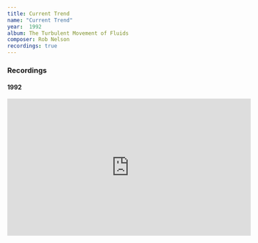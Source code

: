 ```yaml
---
title: Current Trend
name: "Current Trend"
year:  1992
album: The Turbulent Movement of Fluids
composer: Rob Nelson
recordings: true
---
```


<h3>Recordings</h3>

<h4>1992</h4>
<iframe width="560" height="315" src="https://www.youtube.com/embed/aAwly6r8A6w" frameborder="0" allow="accelerometer; autoplay; encrypted-media; gyroscope; picture-in-picture" allowfullscreen></iframe>

